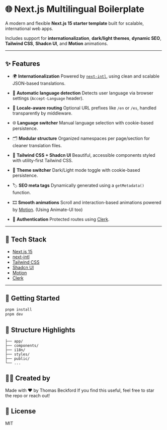 # 🌐 Next.js Multilingual Boilerplate

A modern and flexible **Next.js 15 starter template** built for scalable, international web apps.

Includes support for **internationalization**, **dark/light themes**, **dynamic SEO**, **Tailwind CSS**, **Shadcn UI**, and **Motion** animations.

---

## ✨ Features

- 🌍 **Internationalization**
  Powered by [`next-intl`](https://github.com/amannn/next-intl), using clean and scalable JSON-based translations.

- 🧠 **Automatic language detection**
  Detects user language via browser settings (`Accept-Language` header).

- 🚀 **Locale-aware routing**
  Optional URL prefixes like `/en` or `/es`, handled transparently by middleware.

- 🌐 **Language switcher**
  Manual language selection with cookie-based persistence.

- 🗂 **Modular structure**
  Organized namespaces per page/section for cleaner translation files.

- 🎨 **Tailwind CSS + Shadcn UI**
  Beautiful, accessible components styled with utility-first Tailwind CSS.

- 🌙 **Theme switcher**
  Dark/Light mode toggle with cookie-based persistence.

- 🏷️ **SEO meta tags**
  Dynamically generated using a `getMetadata()` function.

- 🎞️ **Smooth animations**
  Scroll and interaction-based animations powered by [Motion](https://motion.dev/).
  (Using Animate-UI too)

- 📝 **Authentication**
  Protected routes using [Clerk](https://clerk.com/).

---

## 🚀 Tech Stack

- [Next.js 15](https://nextjs.org/)
- [next-intl](https://github.com/amannn/next-intl)
- [Tailwind CSS](https://tailwindcss.com/)
- [Shadcn UI](https://ui.shadcn.com/)
- [Motion](https://motion.dev/)
- [Clerk](https://clerk.com/)

---

## 🧪 Getting Started

```bash
pnpm install
pnpm dev
```

## 📁 Structure Highlights

```
├── app/
├── components/
├── i18n/
├── styles/
├── public/
└── ...
```

## 👨‍💻 Created by

Made with ❤️ by Thomas Beckford
If you find this useful, feel free to star the repo or reach out!

## 📝 License

MIT
